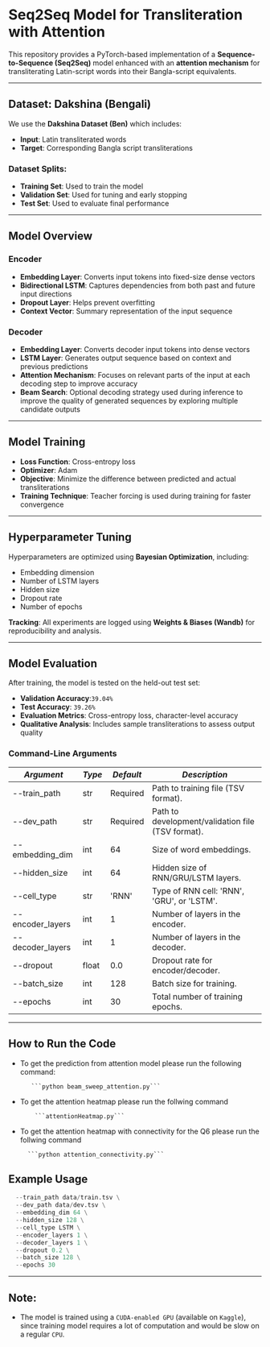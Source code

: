 # Seq2Seq Model for Transliteration with Attention

This repository provides a PyTorch-based implementation of a **Sequence-to-Sequence (Seq2Seq)** model enhanced with an **attention mechanism** for transliterating Latin-script words into their Bangla-script equivalents.

---

##  Dataset: Dakshina (Bengali)

We use the **Dakshina Dataset (Ben)** which includes:
- **Input**: Latin transliterated words  
- **Target**: Corresponding Bangla script transliterations  

###  Dataset Splits:
- **Training Set**: Used to train the model  
- **Validation Set**: Used for tuning and early stopping  
- **Test Set**: Used to evaluate final performance

---

##  Model Overview

###  Encoder
- **Embedding Layer**: Converts input tokens into fixed-size dense vectors  
- **Bidirectional LSTM**: Captures dependencies from both past and future input directions  
- **Dropout Layer**: Helps prevent overfitting  
- **Context Vector**: Summary representation of the input sequence  

###  Decoder
- **Embedding Layer**: Converts decoder input tokens into dense vectors  
- **LSTM Layer**: Generates output sequence based on context and previous predictions  
- **Attention Mechanism**: Focuses on relevant parts of the input at each decoding step to improve accuracy
- **Beam Search**: Optional decoding strategy used during inference to improve the quality of generated sequences by exploring multiple candidate outputs
---

##  Model Training

- **Loss Function**: Cross-entropy loss  
- **Optimizer**: Adam  
- **Objective**: Minimize the difference between predicted and actual transliterations  
- **Training Technique**: Teacher forcing is used during training for faster convergence

---

##  Hyperparameter Tuning

Hyperparameters are optimized using **Bayesian Optimization**, including:
- Embedding dimension  
- Number of LSTM layers  
- Hidden size  
- Dropout rate  
- Number of epochs  

**Tracking**: All experiments are logged using **Weights & Biases (Wandb)** for reproducibility and analysis.

---

##  Model Evaluation

After training, the model is tested on the held-out test set:
- **Validation Accuracy**:`39.04%`
- **Test Accuracy**: `39.26%`  
- **Evaluation Metrics**: Cross-entropy loss, character-level accuracy  
- **Qualitative Analysis**: Includes sample transliterations to assess output quality



###  Command-Line Arguments

| *Argument*         | *Type* | *Default* | *Description* |
|----------------------|----------|-------------|------------------|
| --train_path       | str    | Required  | Path to training file (TSV format). |
| --dev_path         | str    | Required  | Path to development/validation file (TSV format). |
| --embedding_dim    | int    | 64        | Size of word embeddings. |
| --hidden_size      | int    | 64        | Hidden size of RNN/GRU/LSTM layers. |
| --cell_type        | str    | 'RNN'     | Type of RNN cell: 'RNN', 'GRU', or 'LSTM'. |
| --encoder_layers   | int    | 1         | Number of layers in the encoder. |
| --decoder_layers   | int    | 1         | Number of layers in the decoder. |
| --dropout          | float  | 0.0       | Dropout rate for encoder/decoder. |
| --batch_size       | int    | 128       | Batch size for training. |
| --epochs           | int    | 30        | Total number of training epochs. |


---

##  How to Run the Code
- To get the prediction from attention model please run the following command:

         ```python beam_sweep_attention.py```

- To get the attention heatmap please run the follwing command

          ```attentionHeatmap.py```

- To get the attention heatmap with connectivity for the Q6 please run the follwing command

        ```python attention_connectivity.py```
  
##  Example Usage

```python train_partB.py \
  --train_path data/train.tsv \
  --dev_path data/dev.tsv \
  --embedding_dim 64 \
  --hidden_size 128 \
  --cell_type LSTM \
  --encoder_layers 1 \
  --decoder_layers 1 \
  --dropout 0.2 \
  --batch_size 128 \
  --epochs 30
 ```

  ---


## Note:

- The model is trained using a  ```CUDA-enabled GPU``` (available on ```Kaggle```), since training model requires a lot of computation and would be slow on a regular ```CPU```.



